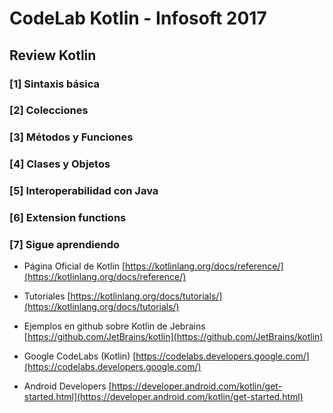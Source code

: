 # CodeLab Kotlin - Infosoft 2017

## Review Kotlin

### [1] Sintaxis básica

### [2] Colecciones

### [3] Métodos y Funciones

### [4] Clases y Objetos

### [5] Interoperabilidad con Java

### [6] Extension functions

### [7] Sigue aprendiendo

* Página Oficial de Kotlin [https://kotlinlang.org/docs/reference/](https://kotlinlang.org/docs/reference/)

* Tutoriales [https://kotlinlang.org/docs/tutorials/](https://kotlinlang.org/docs/tutorials/)

* Ejemplos en github sobre Kotlin de Jebrains [https://github.com/JetBrains/kotlin](https://github.com/JetBrains/kotlin)

* Google CodeLabs (Kotlin) [https://codelabs.developers.google.com/](https://codelabs.developers.google.com/)

* Android Developers
[https://developer.android.com/kotlin/get-started.html](https://developer.android.com/kotlin/get-started.html)
